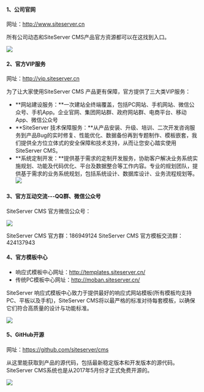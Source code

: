 #### 1、公司官网

网址：http://www.siteserver.cn

所有公司动态和SiteServer CMS产品官方资源都可以在这找到入口。

![](/assets/292.jpg)

#### 2、官方VIP服务

网址：http://vip.siteserver.cn

为了让大家使用SiteServer CMS 产品更有保障，官方提供了三大类VIP服务：

+ **网站建设服务：**一次建站全终端覆盖，包括PC网站、手机网站、微信公众号、手机App。企业官网、集团网站群、政府网站群、电商平台、移动App、微信公众号 
+ **SiteServer 技术保障服务：**从产品安装、升级、培训、二次开发咨询服务到产品Bug的实时修复、性能优化、数据备份再到专题制作、模板嵌套，我们提供全方位立体式的安全保障和技术支持，从而让您安心踏实使用SiteServer CMS。
+ **系统定制开发：**提供基于需求的定制开发服务，协助客户解决业务系统实施规划、功能及代码优化、平台及数据整合等工作内容。专业的规划团队，提供基于需求的业务系统规划，包括系统设计、数据库设计、业务流程规划等。
![](/assets/295.jpg)  

#### 3、官方互动交流---QQ群、微信公众号

SiteServer CMS 官方微信公众号：

![](http://developer.siteserver.cn/assets/images/qrcode_for_wx.jpg)

SiteServer CMS 官方群：186949124 
SiteServer CMS 官方模板交流群：424137943   

#### 4、官方模板中心

+ 响应式模板中心网址：http://templates.siteserver.cn/
+ 传统PC模板中心网址：http://moban.siteserver.cn/

SiteServer 响应式模板中心致力于提供最好的响应式网站模板(所有模板均支持PC、平板以及手机)，SiteServer CMS将以最严格的标准对待每套模板，以确保它们符合高质量的设计与功能标准。

![](/assets/294.jpg)

#### 5、GitHub开源

网址：https://github.com/siteserver/cms

从这里能获取到产品的源代码，包括最新稳定版本和开发版本的源代码。SiteServer CMS系统也是从2017年5月份才正式免费开源的。

![](/assets/293.jpg)

